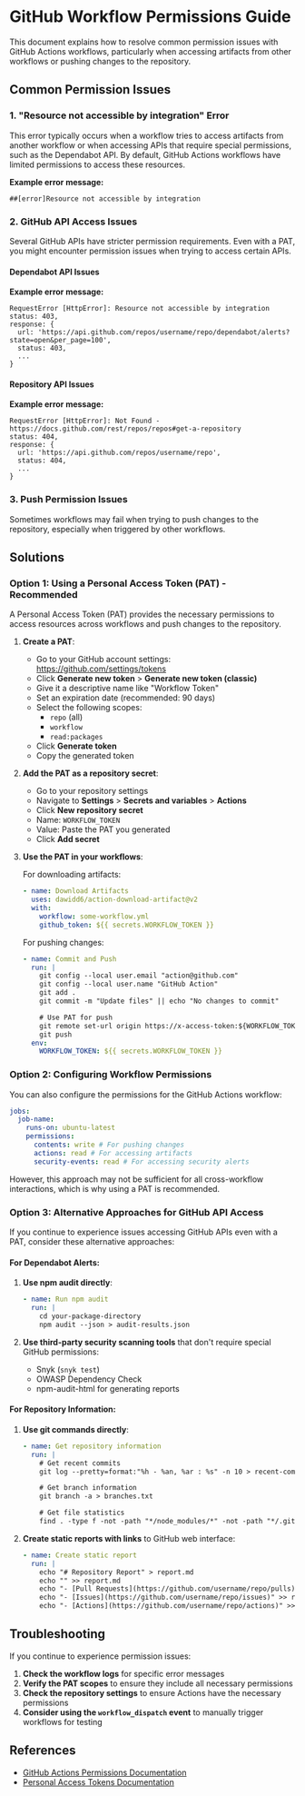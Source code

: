 # GitHub Workflow Permissions Guide

This document explains how to resolve common permission issues with GitHub Actions workflows, particularly when accessing artifacts from other workflows or pushing changes to the repository.

## Common Permission Issues

### 1. "Resource not accessible by integration" Error

This error typically occurs when a workflow tries to access artifacts from another workflow or when accessing APIs that require special permissions, such as the Dependabot API. By default, GitHub Actions workflows have limited permissions to access these resources.

**Example error message:**

```
##[error]Resource not accessible by integration
```

### 2. GitHub API Access Issues

Several GitHub APIs have stricter permission requirements. Even with a PAT, you might encounter permission issues when trying to access certain APIs.

#### Dependabot API Issues

**Example error message:**

```
RequestError [HttpError]: Resource not accessible by integration
status: 403,
response: {
  url: 'https://api.github.com/repos/username/repo/dependabot/alerts?state=open&per_page=100',
  status: 403,
  ...
}
```

#### Repository API Issues

**Example error message:**

```
RequestError [HttpError]: Not Found - https://docs.github.com/rest/repos/repos#get-a-repository
status: 404,
response: {
  url: 'https://api.github.com/repos/username/repo',
  status: 404,
  ...
}
```

### 3. Push Permission Issues

Sometimes workflows may fail when trying to push changes to the repository, especially when triggered by other workflows.

## Solutions

### Option 1: Using a Personal Access Token (PAT) - Recommended

A Personal Access Token (PAT) provides the necessary permissions to access resources across workflows and push changes to the repository.

1. **Create a PAT**:

   - Go to your GitHub account settings: https://github.com/settings/tokens
   - Click **Generate new token** > **Generate new token (classic)**
   - Give it a descriptive name like "Workflow Token"
   - Set an expiration date (recommended: 90 days)
   - Select the following scopes:
     - `repo` (all)
     - `workflow`
     - `read:packages`
   - Click **Generate token**
   - Copy the generated token

2. **Add the PAT as a repository secret**:

   - Go to your repository settings
   - Navigate to **Settings** > **Secrets and variables** > **Actions**
   - Click **New repository secret**
   - Name: `WORKFLOW_TOKEN`
   - Value: Paste the PAT you generated
   - Click **Add secret**

3. **Use the PAT in your workflows**:

   For downloading artifacts:

   ```yaml
   - name: Download Artifacts
     uses: dawidd6/action-download-artifact@v2
     with:
       workflow: some-workflow.yml
       github_token: ${{ secrets.WORKFLOW_TOKEN }}
   ```

   For pushing changes:

   ```yaml
   - name: Commit and Push
     run: |
       git config --local user.email "action@github.com"
       git config --local user.name "GitHub Action"
       git add .
       git commit -m "Update files" || echo "No changes to commit"

       # Use PAT for push
       git remote set-url origin https://x-access-token:${WORKFLOW_TOKEN}@github.com/username/repo.git
       git push
     env:
       WORKFLOW_TOKEN: ${{ secrets.WORKFLOW_TOKEN }}
   ```

### Option 2: Configuring Workflow Permissions

You can also configure the permissions for the GitHub Actions workflow:

```yaml
jobs:
  job-name:
    runs-on: ubuntu-latest
    permissions:
      contents: write # For pushing changes
      actions: read # For accessing artifacts
      security-events: read # For accessing security alerts
```

However, this approach may not be sufficient for all cross-workflow interactions, which is why using a PAT is recommended.

### Option 3: Alternative Approaches for GitHub API Access

If you continue to experience issues accessing GitHub APIs even with a PAT, consider these alternative approaches:

#### For Dependabot Alerts:

1. **Use npm audit directly**:

   ```yaml
   - name: Run npm audit
     run: |
       cd your-package-directory
       npm audit --json > audit-results.json
   ```

2. **Use third-party security scanning tools** that don't require special GitHub permissions:
   - Snyk (`snyk test`)
   - OWASP Dependency Check
   - npm-audit-html for generating reports

#### For Repository Information:

1. **Use git commands directly**:

   ```yaml
   - name: Get repository information
     run: |
       # Get recent commits
       git log --pretty=format:"%h - %an, %ar : %s" -n 10 > recent-commits.txt

       # Get branch information
       git branch -a > branches.txt

       # Get file statistics
       find . -type f -not -path "*/node_modules/*" -not -path "*/.git/*" | grep -E '\.[a-zA-Z0-9]+$' | sed 's/.*\.//' | sort | uniq -c | sort -nr > file-stats.txt
   ```

2. **Create static reports with links** to GitHub web interface:

   ```yaml
   - name: Create static report
     run: |
       echo "# Repository Report" > report.md
       echo "" >> report.md
       echo "- [Pull Requests](https://github.com/username/repo/pulls)" >> report.md
       echo "- [Issues](https://github.com/username/repo/issues)" >> report.md
       echo "- [Actions](https://github.com/username/repo/actions)" >> report.md
   ```

## Troubleshooting

If you continue to experience permission issues:

1. **Check the workflow logs** for specific error messages
2. **Verify the PAT scopes** to ensure they include all necessary permissions
3. **Check the repository settings** to ensure Actions have the necessary permissions
4. **Consider using the `workflow_dispatch` event** to manually trigger workflows for testing

## References

- [GitHub Actions Permissions Documentation](https://docs.github.com/en/actions/security-guides/automatic-token-authentication)
- [Personal Access Tokens Documentation](https://docs.github.com/en/authentication/keeping-your-account-and-data-secure/creating-a-personal-access-token)
